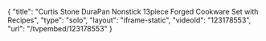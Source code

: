 {
    "title": "Curtis Stone DuraPan Nonstick 13piece Forged Cookware Set with Recipes",
    "type": "solo",
    "layout": "iframe-static",
    "videoId": "123178553",
    "url": "\/tvpembed\/123178553"
}